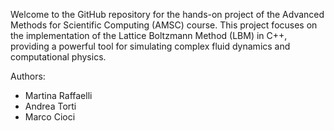Welcome to the GitHub repository for the hands-on project of the Advanced Methods for Scientific Computing (AMSC) course. This project focuses on the implementation of the Lattice Boltzmann Method (LBM) in C++, providing a powerful tool for simulating complex fluid dynamics and computational physics.

Authors:
- Martina Raffaelli
- Andrea Torti
- Marco Cioci
